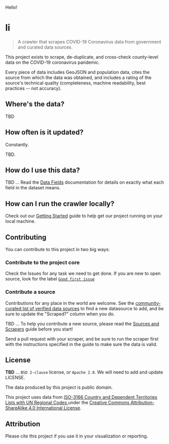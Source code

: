 Hello!

# li

> A crawler that scrapes COVID-19 Coronavirus data from government and
  curated data sources.

This project exists to scrape, de-duplicate, and cross-check
county-level data on the COVID-19 coronavirus pandemic.

Every piece of data includes GeoJSON and population data, cites the
source from which the data was obtained, and includes a rating of the
source's technical quality (completeness, machine readability, best
practices -- not accuracy).

## Where's the data?

TBD

## How often is it updated?

Constantly.

TBD.

## How do I use this data?

TBD ... Read the [Data Fields](./docs/data_fields.md) documentation for
details on exactly what each field in the dataset means.

## How can I run the crawler locally?

Check out our [Getting Started](./docs/getting_started.md) guide to
help get our project running on your local machine.

## Contributing

You can contribute to this project in two big ways:

### Contribute to the project core

Check the Issues for any task we need to get done. If you are new to
open source, look for the label [`Good first
issue`](https://github.com/covidatlas/li/labels/good%20first%20issue)

### Contribute a source

Contributions for any place in the world are welcome. See the
[community-curated list of verified data
sources](https://docs.google.com/spreadsheets/d/1T2cSvWvUvurnOuNFj2AMPGLpuR2yVs3-jdd_urfWU4c/edit#gid=0)
to find a new datasource to add, and be sure to update the "Scraped?"
column when you do.

TBD ... To help you contribute a new source, please read the [Sources and
Scrapers](./docs/sources.md) guide before you start!

Send a pull request with your scraper, and be sure to run the scraper
first with the instructions specified in the guide to make sure the
data is valid.

## License

**TBD** ... `BSD 2-clause` license, or `Apache 2.0`.  We will need to add and update LICENSE.

The data produced by this project is public domain.

This project uses data from [ISO-3166 Country and Dependent
Territories Lists with UN Regional Codes
](https://github.com/lukes/ISO-3166-Countries-with-Regional-Codes)
under the [Creative Commons Attribution-ShareAlike 4.0 International
License](https://creativecommons.org/licenses/by-sa/4.0/).

## Attribution

Please cite this project if you use it in your visualization or
reporting.

